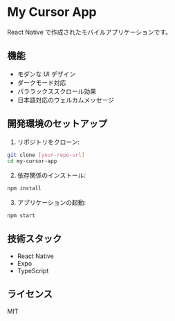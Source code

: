 # My Cursor App

React Native で作成されたモバイルアプリケーションです。

## 機能

- モダンな UI デザイン
- ダークモード対応
- パララックススクロール効果
- 日本語対応のウェルカムメッセージ

## 開発環境のセットアップ

1. リポジトリをクローン:

```bash
git clone [your-repo-url]
cd my-cursor-app
```

2. 依存関係のインストール:

```bash
npm install
```

3. アプリケーションの起動:

```bash
npm start
```

## 技術スタック

- React Native
- Expo
- TypeScript

## ライセンス

MIT
